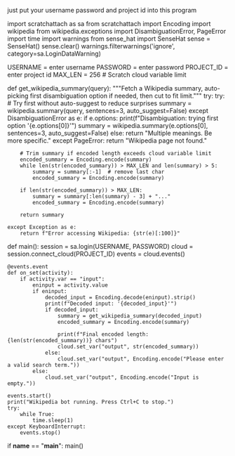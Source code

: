 just put your username password and project id into this program


import scratchattach as sa
from scratchattach import Encoding
import wikipedia
from wikipedia.exceptions import DisambiguationError, PageError
import time
import warnings
from sense_hat import SenseHat
sense = SenseHat()
sense.clear()
warnings.filterwarnings('ignore', category=sa.LoginDataWarning)

USERNAME = enter username
PASSWORD = enter password
PROJECT_ID = enter project id
MAX_LEN = 256  # Scratch cloud variable limit

def get_wikipedia_summary(query):
    """Fetch a Wikipedia summary, auto-picking first disambiguation option if needed, then cut to fit limit."""
    try:
        try:
            # Try first without auto-suggest to reduce surprises
            summary = wikipedia.summary(query, sentences=3, auto_suggest=False)
        except DisambiguationError as e:
            if e.options:
                print(f"Disambiguation: trying first option '{e.options[0]}'")
                summary = wikipedia.summary(e.options[0], sentences=3, auto_suggest=False)
            else:
                return "Multiple meanings. Be more specific."
        except PageError:
            return "Wikipedia page not found."

        # Trim summary if encoded length exceeds cloud variable limit
        encoded_summary = Encoding.encode(summary)
        while len(str(encoded_summary)) > MAX_LEN and len(summary) > 5:
            summary = summary[:-1]  # remove last char
            encoded_summary = Encoding.encode(summary)

        if len(str(encoded_summary)) > MAX_LEN:
            summary = summary[:len(summary) - 3] + "..."
            encoded_summary = Encoding.encode(summary)

        return summary

    except Exception as e:
        return f"Error accessing Wikipedia: {str(e)[:100]}"

def main():
    session = sa.login(USERNAME, PASSWORD)
    cloud = session.connect_cloud(PROJECT_ID)
    events = cloud.events()

    @events.event
    def on_set(activity):
        if activity.var == "input":
            eninput = activity.value
            if eninput:
                decoded_input = Encoding.decode(eninput).strip()
                print(f"Decoded input: '{decoded_input}'")
                if decoded_input:
                    summary = get_wikipedia_summary(decoded_input)
                    encoded_summary = Encoding.encode(summary)

                    print(f"Final encoded length: {len(str(encoded_summary))} chars")
                    cloud.set_var("output", str(encoded_summary))
                else:
                    cloud.set_var("output", Encoding.encode("Please enter a valid search term."))
            else:
                cloud.set_var("output", Encoding.encode("Input is empty."))

    events.start()
    print("Wikipedia bot running. Press Ctrl+C to stop.")
    try:
        while True:
            time.sleep(1)
    except KeyboardInterrupt:
        events.stop()

if __name__ == "__main__":
    main()
